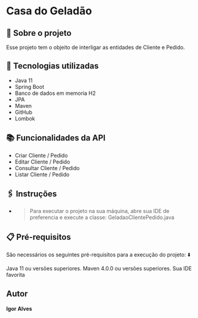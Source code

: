 # Casa do Geladão
## 📝 Sobre o projeto
Esse projeto tem o objeito de interligar as entidades de Cliente e Pedido.


## 🔧 Tecnologias utilizadas
* Java 11 
* Spring Boot
* Banco de dados em memoria H2
* JPA
* Maven
* GitHub
* Lombok


## 📚 Funcionalidades da API
* Criar Cliente / Pedido
* Editar Cliente / Pedido
* Consultar Cliente / Pedido
* Listar Cliente / Pedido

## 🖇️ Instruções
* > Para executar o projeto na sua máquina, abre sua IDE de preferencia e execute a classe: GeladaoClientePedido.java 


## 📋 Pré-requisitos

São necessários os seguintes pré-requisitos para a execução do projeto: ⬇️

Java 11 ou versões superiores. Maven 4.0.0 ou versões superiores. Sua IDE favorita



## Autor
#### Igor Alves
